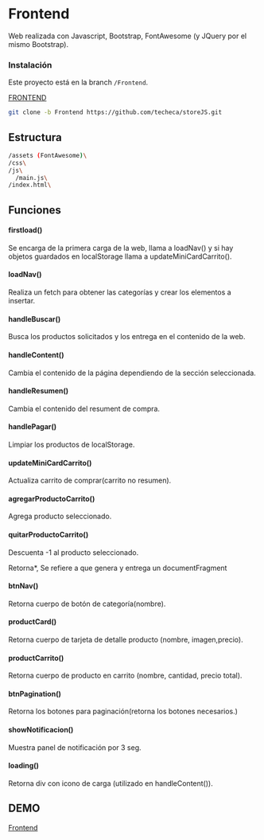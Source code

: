 # Frontend

Web realizada con Javascript, Bootstrap, FontAwesome (y JQuery por el mismo Bootstrap).

### Instalación

Este proyecto está en la branch `/Frontend`.

[FRONTEND](https://github.com/techeca/storeJS/tree/Frontend)
```bash
git clone -b Frontend https://github.com/techeca/storeJS.git
```

## Estructura
```bash
/assets (FontAwesome)\
/css\
/js\
  /main.js\
/index.html\
```

## Funciones

#### firstload()
Se encarga de la primera carga de la web, llama a loadNav() y si hay objetos guardados en localStorage llama a updateMiniCardCarrito().

#### loadNav()
Realiza un fetch para obtener las categorías y crear los elementos a insertar.

#### handleBuscar()
Busca los productos solicitados y los entrega en el contenido de la web.

#### handleContent()
Cambia el contenido de la página dependiendo de la sección seleccionada.

#### handleResumen()
Cambia el contenido del resument de compra.

#### handlePagar()
Limpiar los productos de localStorage.

#### updateMiniCardCarrito()
Actualiza carrito de comprar(carrito no resumen).

#### agregarProductoCarrito()
Agrega producto seleccionado.

#### quitarProductoCarrito()
Descuenta -1 al producto seleccionado.

Retorna*, Se refiere a que genera y entrega un documentFragment

#### btnNav()
Retorna cuerpo de botón de categoría(nombre).

#### productCard()
Retorna cuerpo de tarjeta de detalle producto (nombre, imagen,precio).

#### productCarrito()
Retorna cuerpo de producto en carrito (nombre, cantidad, precio total).

#### btnPagination()
Retorna los botones para paginación(retorna los botones necesarios.)

#### showNotificacion()
Muestra panel de notificación por 3 seg.

#### loading()
Retorna div con icono de carga (utilizado en handleContent()).

## DEMO
[Frontend](https://frontend-tn1v.onrender.com)
